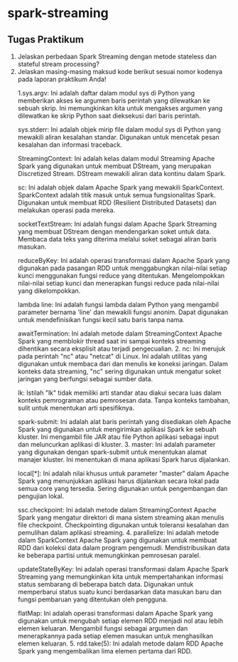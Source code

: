# spark-streaming

## Tugas Praktikum
<ol>
  <li>Jelaskan perbedaan Spark Streaming dengan metode stateless dan stateful stream processing?</li>
  <li>Jelaskan masing-masing maksud kode berikut sesuai nomor kodenya pada laporan praktikum Anda!</li>
  
 1.sys.argv: Ini adalah daftar dalam modul sys di Python yang memberikan akses ke argumen baris perintah yang dilewatkan ke sebuah skrip. Ini memungkinkan kita untuk mengakses argumen yang dilewatkan ke skrip Python saat dieksekusi dari baris perintah.

sys.stderr: Ini adalah objek mirip file dalam modul sys di Python yang mewakili aliran kesalahan standar. Digunakan untuk mencetak pesan kesalahan dan informasi traceback.

StreamingContext: Ini adalah kelas dalam modul Streaming Apache Spark yang digunakan untuk membuat DStream, yang merupakan Discretized Stream. DStream mewakili aliran data kontinu dalam Spark.

sc: Ini adalah objek dalam Apache Spark yang mewakili SparkContext. SparkContext adalah titik masuk untuk semua fungsionalitas Spark. Digunakan untuk membuat RDD (Resilient Distributed Datasets) dan melakukan operasi pada mereka.

socketTextStream: Ini adalah fungsi dalam Apache Spark Streaming yang membuat DStream dengan mendengarkan soket untuk data. Membaca data teks yang diterima melalui soket sebagai aliran baris masukan.

reduceByKey: Ini adalah operasi transformasi dalam Apache Spark yang digunakan pada pasangan RDD untuk menggabungkan nilai-nilai setiap kunci menggunakan fungsi reduce yang ditentukan. Mengelompokkan nilai-nilai setiap kunci dan menerapkan fungsi reduce pada nilai-nilai yang dikelompokkan.

lambda line: Ini adalah fungsi lambda dalam Python yang mengambil parameter bernama 'line' dan mewakili fungsi anonim. Dapat digunakan untuk mendefinisikan fungsi kecil satu baris tanpa nama.

awaitTermination: Ini adalah metode dalam StreamingContext Apache Spark yang memblokir thread saat ini sampai konteks streaming dihentikan secara eksplisit atau terjadi pengecualian.
2. nc: Ini merujuk pada perintah "nc" atau "netcat" di Linux. Ini adalah utilitas yang digunakan untuk membaca dari dan menulis ke koneksi jaringan. Dalam konteks data streaming, "nc" sering digunakan untuk mengatur soket jaringan yang berfungsi sebagai sumber data.

lk: Istilah "lk" tidak memiliki arti standar atau diakui secara luas dalam konteks pemrograman atau pemrosesan data. Tanpa konteks tambahan, sulit untuk menentukan arti spesifiknya.

spark-submit: Ini adalah alat baris perintah yang disediakan oleh Apache Spark yang digunakan untuk mengirimkan aplikasi Spark ke sebuah kluster. Ini mengambil file JAR atau file Python aplikasi sebagai input dan meluncurkan aplikasi di kluster.
3. master: Ini adalah parameter yang digunakan dengan spark-submit untuk menentukan alamat manajer kluster. Ini menentukan di mana aplikasi Spark harus dijalankan.

local[*]: Ini adalah nilai khusus untuk parameter "master" dalam Apache Spark yang menunjukkan aplikasi harus dijalankan secara lokal pada semua core yang tersedia. Sering digunakan untuk pengembangan dan pengujian lokal.

ssc.checkpoint: Ini adalah metode dalam StreamingContext Apache Spark yang mengatur direktori di mana sistem streaming akan menulis file checkpoint. Checkpointing digunakan untuk toleransi kesalahan dan pemulihan dalam aplikasi streaming.
4. parallelize: Ini adalah metode dalam SparkContext Apache Spark yang digunakan untuk membuat RDD dari koleksi data dalam program pengemudi. Mendistribusikan data ke beberapa partisi untuk memungkinkan pemrosesan paralel.

updateStateByKey: Ini adalah operasi transformasi dalam Apache Spark Streaming yang memungkinkan kita untuk mempertahankan informasi status sembarang di beberapa batch data. Digunakan untuk memperbarui status suatu kunci berdasarkan data masukan baru dan fungsi pembaruan yang ditentukan oleh pengguna.

flatMap: Ini adalah operasi transformasi dalam Apache Spark yang digunakan untuk mengubah setiap elemen RDD menjadi nol atau lebih elemen keluaran. Mengambil fungsi sebagai argumen dan menerapkannya pada setiap elemen masukan untuk menghasilkan elemen keluaran.
5. rdd.take(5): Ini adalah metode dalam RDD Apache Spark yang mengembalikan lima elemen pertama dari RDD.
</ol>
